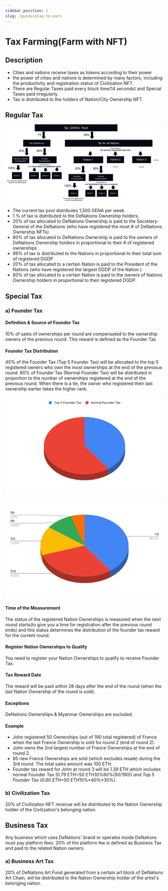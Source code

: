 ```yaml
---
sidebar_position: 1
slug: /guide/play-to-earn
---
```


# Tax Farming(Farm with NFT)

## Description

- Cities and nations receive taxes as tokens according to their power
- the power of cities and nations is determined by many factors, including the productivity and registration status of Civilization NFT.
- There are Regular Taxes paid every block time(14 seconds) and Special Taxes paid irregularly.
- Tax is distributed to the holders of Nation/City Ownership NFT.

## Regular Tax

![Untitled](./assets/tax-farming/image.png)

- The current tax pool distributes 1,500 DENA per week.
- 1 % of tax is distributed to the DeNations Ownership holders.
- 20% of tax allocated to DeNations Ownership is paid to the Secretary-General of the DeNations (who have registered the most # of DeNations Ownership NFTs)
- 80% of tax allocated to DeNations Ownership is paid to the owners of DeNations Ownership holders in proportional to their # of registered ownerships
- 99% of tax is distributed to the Nations in proportional to their total sum of registered DGDP
- 20% of tax allocated to a certain Nation is paid to the President of the Nations (who have registered the largest DGDP of the Nation )
- 80% of tax allocated to a certain Nation is paid to the owners of Nations Ownership holders in proportional to their registered DGDP.

## Special Tax

### a) Founder Tax

#### Definition & Source of Founder Tax

10% of sales of ownerships per round are compensated to the ownership owners of the previous round. This reward is defined as the Founder Tax

#### Founder Tax Distribution

40% of the Founder Tax (Top 5 Founder Tax) will be allocated to the top 5 registered owners who own the most ownerships at the end of the previous round. 60% of Founder Tax (Normal Founder Tax) will be distributed in proportion to the number of ownerships registered at the end of the previous round. When there is a tie, the owner who registered their last ownership earlier takes the higher rank.

![Untitled](./assets/tax-farming/image-1.png)

![Untitled](./assets/tax-farming/image-2.png)

#### Time of the Measurement

The status of the registered Nation Ownerships is measured when the next round starts(to give you a time for registration after the previous round ends) and this status determines the distribution of the founder tax reward for the current round.

#### Register Nation Ownerships to Qualify

You need to register your Nation Ownerships to qualify to receive Founder Tax.

#### Tax Reward Date

The reward will be paid within 28 days after the end of the round (when the last Nation Ownership of the round is sold).

#### Exceptions

DeNations Ownerships & Myanmar Ownerships are excluded. 

#### Example

- John registered 50 Ownerships (out of 190 total registered) of France when the last France Ownership is sold for round 2 (end of round 2).
- John owns the 2nd largest number of France Ownerships at the end of round 2.
- 85 new France Ownerships are sold (which excludes resale) during the 3rd round. The total sales amount was 100 ETH.
- Founder tax reward for John at round 3 will be 1.39 ETH which includes normal Founder Tax (0.79 ETH=50 ETH*10%*60%*(50/190)) and Top 5 Founder Tax (0.60 ETH=50 ETH*10%*40%*30%).

### b) Civilization Tax

20% of Civilization NFT revenue will be distributed to the Nation Ownership holder of the Civilization's belonging nation.

## Business Tax

Any business which uses DeNations' brand or operates inside DeNations must pay platform fees. 20% of the platform fee is defined as Business Tax and paid to the related Nation owners.

### a) Business Art Tax

20% of DeNations Art Fund generated from a certain art block of DeNations Art Chain, will be distributed to the Nation Ownership holder of the artist's belonging nation.
